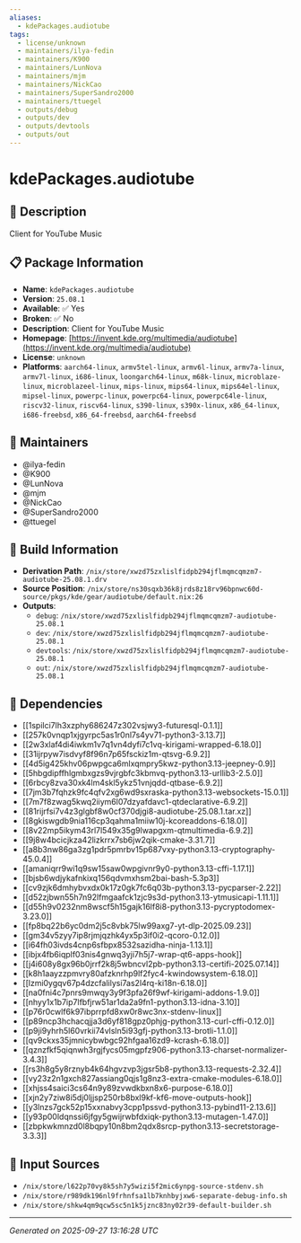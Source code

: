 ```yaml
---
aliases:
  - kdePackages.audiotube
tags:
  - license/unknown
  - maintainers/ilya-fedin
  - maintainers/K900
  - maintainers/LunNova
  - maintainers/mjm
  - maintainers/NickCao
  - maintainers/SuperSandro2000
  - maintainers/ttuegel
  - outputs/debug
  - outputs/dev
  - outputs/devtools
  - outputs/out
---
```


# kdePackages.audiotube

## 📝 Description

Client for YouTube Music

## 📋 Package Information

- **Name**: `kdePackages.audiotube`
- **Version**: `25.08.1`
- **Available**: ✅ Yes
- **Broken**: ✅ No
- **Description**: Client for YouTube Music
- **Homepage**: [https://invent.kde.org/multimedia/audiotube](https://invent.kde.org/multimedia/audiotube)
- **License**: `unknown`
- **Platforms**: `aarch64-linux`, `armv5tel-linux`, `armv6l-linux`, `armv7a-linux`, `armv7l-linux`, `i686-linux`, `loongarch64-linux`, `m68k-linux`, `microblaze-linux`, `microblazeel-linux`, `mips-linux`, `mips64-linux`, `mips64el-linux`, `mipsel-linux`, `powerpc-linux`, `powerpc64-linux`, `powerpc64le-linux`, `riscv32-linux`, `riscv64-linux`, `s390-linux`, `s390x-linux`, `x86_64-linux`, `i686-freebsd`, `x86_64-freebsd`, `aarch64-freebsd`
## 👥 Maintainers

- @ilya-fedin
- @K900
- @LunNova
- @mjm
- @NickCao
- @SuperSandro2000
- @ttuegel


## 🔧 Build Information

- **Derivation Path**: `/nix/store/xwzd75zxlislfidpb294jflmqmcqmzm7-audiotube-25.08.1.drv`
- **Source Position**: `/nix/store/ns30sqxb36k8jrds8z18rv96bpnwc60d-source/pkgs/kde/gear/audiotube/default.nix:26`
- **Outputs**:
  - `debug`:  `/nix/store/xwzd75zxlislfidpb294jflmqmcqmzm7-audiotube-25.08.1`
  - `dev`:  `/nix/store/xwzd75zxlislfidpb294jflmqmcqmzm7-audiotube-25.08.1`
  - `devtools`:  `/nix/store/xwzd75zxlislfidpb294jflmqmcqmzm7-audiotube-25.08.1`
  - `out`:  `/nix/store/xwzd75zxlislfidpb294jflmqmcqmzm7-audiotube-25.08.1`

## 🔗 Dependencies

- [[1spilci7lh3xzphy686247z302vsjwy3-futuresql-0.1.1]]
- [[257k0vnqp1xjgyrpc5as1r0nl7s4yv71-python3-3.13.7]]
- [[2w3xlaf4di4iwkm1v7q1vn4dyfi7c1vq-kirigami-wrapped-6.18.0]]
- [[31ijrpyw7isdvyf8f96n7p65fsckiz1m-qtsvg-6.9.2]]
- [[4d5ig425khv06pwpgca6mlxqmpry5kwz-python3.13-jeepney-0.9]]
- [[5hbgdipffhlgmbxgzs9vjrgbfc3kbmvq-python3.13-urllib3-2.5.0]]
- [[6rbcy8zva30xk4lm4skl5ykz51vnjqdd-qtbase-6.9.2]]
- [[7jm3b7fqhzk9fc4qfv2xg6wd9sxraska-python3.13-websockets-15.0.1]]
- [[7m7f8zwag5kwq2iiym6l07dzyafdavc1-qtdeclarative-6.9.2]]
- [[81rijrfsi7v4z3glgbf8w0cf370djgi8-audiotube-25.08.1.tar.xz]]
- [[8gkiswgdb9nia116cp3qahma1miiw10j-kcoreaddons-6.18.0]]
- [[8v22mp5ikym43rl7l549x35g9lwapgxm-qtmultimedia-6.9.2]]
- [[9j8w4bcicjkza42lizkrrx7sb6jw2qik-cmake-3.31.7]]
- [[a8b3nw86ga3zg1pdr5pmrbv15p687vxy-python3.13-cryptography-45.0.4]]
- [[amaniqrr9wi1q9sw15saw0wpgivnr9y0-python3.13-cffi-1.17.1]]
- [[bjsb6wdjykafnkixq156qdvmxhsm2bai-bash-5.3p3]]
- [[cv9zjk6dmhybvxdx0k17z0gk7fc6q03b-python3.13-pycparser-2.22]]
- [[d52zjbwn55h7n92lfmgaafck1zjc9s3d-python3.13-ytmusicapi-1.11.1]]
- [[d55h9v0232nm8wscf5h15gajk16lf8i8-python3.13-pycryptodomex-3.23.0]]
- [[fp8bq22b6yc0dm2j5c8vbk75lw99axg7-yt-dlp-2025.09.23]]
- [[gm34v5zyy7ip8rjmjqzhk4yx5p3if0i2-qcoro-0.12.0]]
- [[i64fh03ivds4cnp6sfbpx8532sazidha-ninja-1.13.1]]
- [[ibjx4fb6iqplf03nis4gnwq3yji7h5j7-wrap-qt6-apps-hook]]
- [[j4i608y8gx96b0jrrf2k8j5wbncvl2pb-python3.13-certifi-2025.07.14]]
- [[k8h1aayzzpmvry80afzknrhp9lf2fyc4-kwindowsystem-6.18.0]]
- [[lzmi0ygqv67p4dzcfalilysi7as2l4rq-ki18n-6.18.0]]
- [[na0fni4c7pnrs9mwqy3y9f3pfa26f9wf-kirigami-addons-1.9.0]]
- [[nhyy1x1b7ip7lfbfjrw51ar1da2a9fn1-python3.13-idna-3.10]]
- [[p76r0cwlf6k97ibprrpfd8xw0r8wc3nx-stdenv-linux]]
- [[p89ncp3hchacqjja3d6yf818gpz0phjg-python3.13-curl-cffi-0.12.0]]
- [[p9ji9yhrh5l60vrkii74vlsln5i93gfj-python3.13-brotli-1.1.0]]
- [[qv9ckxs35jmnicybwbgc92hfgaa16zd9-kcrash-6.18.0]]
- [[qznzfkf5qiqnwh3rgjfycs05mgpfz906-python3.13-charset-normalizer-3.4.3]]
- [[rs3h8g5y8rznyb4k64hgvzvp3jgsr5b8-python3.13-requests-2.32.4]]
- [[vy23z2n1gxch827assiang0qjs1g8nz3-extra-cmake-modules-6.18.0]]
- [[xhjss4saici3cs64n9y89zvwdkbxn8x6-purpose-6.18.0]]
- [[xjn2y7ziw8i5dj0ljjsp250rb8bxl9kf-kf6-move-outputs-hook]]
- [[y3lnzs7gck52p15xxnabvy3cpp1pssvd-python3.13-pybind11-2.13.6]]
- [[y93p00ldqnssi6jfgy5gwijrwbfdxiqk-python3.13-mutagen-1.47.0]]
- [[zbpkwkmnzd0l8bqpy10n8bm2qdx8srcp-python3.13-secretstorage-3.3.3]]

## 📁 Input Sources

- `/nix/store/l622p70vy8k5sh7y5wizi5f2mic6ynpg-source-stdenv.sh`
- `/nix/store/r989dk196nl9frhnfsa1lb7knhbyjxw6-separate-debug-info.sh`
- `/nix/store/shkw4qm9qcw5sc5n1k5jznc83ny02r39-default-builder.sh`

---
*Generated on 2025-09-27 13:16:28 UTC*
